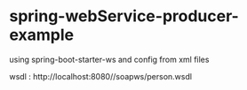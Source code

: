 # spring-webService-producer-example
using spring-boot-starter-ws and config from xml files 

wsdl  :  http://localhost:8080/<context>/soapws/person.wsdl
